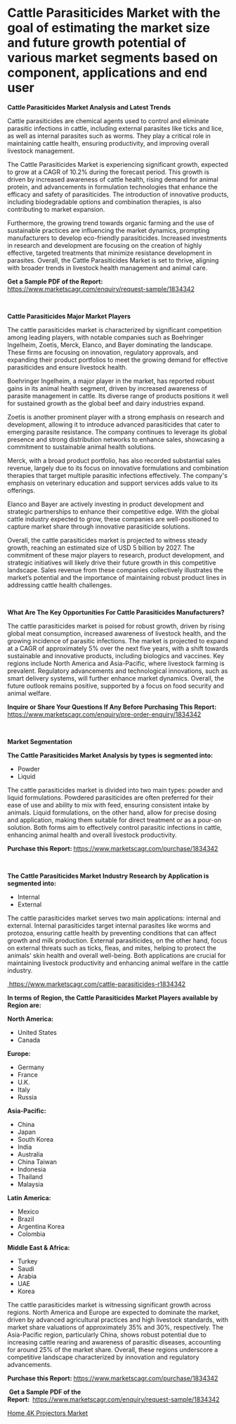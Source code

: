 <p><h1>Cattle Parasiticides Market with the goal of estimating the market size and future growth potential of various market segments based on component, applications and end user</h1></p><p><strong>Cattle Parasiticides Market Analysis and Latest Trends</strong></p>
<p><p>Cattle parasiticides are chemical agents used to control and eliminate parasitic infections in cattle, including external parasites like ticks and lice, as well as internal parasites such as worms. They play a critical role in maintaining cattle health, ensuring productivity, and improving overall livestock management. </p><p>The Cattle Parasiticides Market is experiencing significant growth, expected to grow at a CAGR of 10.2% during the forecast period. This growth is driven by increased awareness of cattle health, rising demand for animal protein, and advancements in formulation technologies that enhance the efficacy and safety of parasiticides. The introduction of innovative products, including biodegradable options and combination therapies, is also contributing to market expansion. </p><p>Furthermore, the growing trend towards organic farming and the use of sustainable practices are influencing the market dynamics, prompting manufacturers to develop eco-friendly parasiticides. Increased investments in research and development are focusing on the creation of highly effective, targeted treatments that minimize resistance development in parasites. Overall, the Cattle Parasiticides Market is set to thrive, aligning with broader trends in livestock health management and animal care.</p></p>
<p><strong>Get a Sample PDF of the Report:&nbsp;</strong> <a href="https://www.marketscagr.com/enquiry/request-sample/1834342?utm_campaign=2138&utm_medium=2&utm_source=Github&utm_content=ia&utm_term=09022025&utm_id=cattle-parasiticides">https://www.marketscagr.com/enquiry/request-sample/1834342</a></p>
<p>&nbsp;</p>
<p><strong>Cattle Parasiticides Major Market Players</strong></p>
<p><p>The cattle parasiticides market is characterized by significant competition among leading players, with notable companies such as Boehringer Ingelheim, Zoetis, Merck, Elanco, and Bayer dominating the landscape. These firms are focusing on innovation, regulatory approvals, and expanding their product portfolios to meet the growing demand for effective parasiticides and ensure livestock health.</p><p>Boehringer Ingelheim, a major player in the market, has reported robust gains in its animal health segment, driven by increased awareness of parasite management in cattle. Its diverse range of products positions it well for sustained growth as the global beef and dairy industries expand.</p><p>Zoetis is another prominent player with a strong emphasis on research and development, allowing it to introduce advanced parasiticides that cater to emerging parasite resistance. The company continues to leverage its global presence and strong distribution networks to enhance sales, showcasing a commitment to sustainable animal health solutions.</p><p>Merck, with a broad product portfolio, has also recorded substantial sales revenue, largely due to its focus on innovative formulations and combination therapies that target multiple parasitic infections effectively. The company's emphasis on veterinary education and support services adds value to its offerings.</p><p>Elanco and Bayer are actively investing in product development and strategic partnerships to enhance their competitive edge. With the global cattle industry expected to grow, these companies are well-positioned to capture market share through innovative parasiticide solutions.</p><p>Overall, the cattle parasiticides market is projected to witness steady growth, reaching an estimated size of USD 5 billion by 2027. The commitment of these major players to research, product development, and strategic initiatives will likely drive their future growth in this competitive landscape. Sales revenue from these companies collectively illustrates the market’s potential and the importance of maintaining robust product lines in addressing cattle health challenges.</p></p>
<p>&nbsp;</p>
<p><strong>What Are The Key Opportunities For Cattle Parasiticides Manufacturers?</strong></p>
<p><p>The cattle parasiticides market is poised for robust growth, driven by rising global meat consumption, increased awareness of livestock health, and the growing incidence of parasitic infections. The market is projected to expand at a CAGR of approximately 5% over the next five years, with a shift towards sustainable and innovative products, including biologics and vaccines. Key regions include North America and Asia-Pacific, where livestock farming is prevalent. Regulatory advancements and technological innovations, such as smart delivery systems, will further enhance market dynamics. Overall, the future outlook remains positive, supported by a focus on food security and animal welfare.</p></p>
<p><strong>Inquire or Share Your Questions If Any Before Purchasing This Report:</strong> <a href="https://www.marketscagr.com/enquiry/pre-order-enquiry/1834342?utm_campaign=2138&utm_medium=2&utm_source=Github&utm_content=ia&utm_term=09022025&utm_id=cattle-parasiticides">https://www.marketscagr.com/enquiry/pre-order-enquiry/1834342</a></p>
<p>&nbsp;</p>
<p><strong>Market Segmentation</strong></p>
<p><strong>The Cattle Parasiticides Market Analysis by types is segmented into:</strong></p>
<p><ul><li>Powder</li><li>Liquid</li></ul></p>
<p><p>The cattle parasiticides market is divided into two main types: powder and liquid formulations. Powdered parasiticides are often preferred for their ease of use and ability to mix with feed, ensuring consistent intake by animals. Liquid formulations, on the other hand, allow for precise dosing and application, making them suitable for direct treatment or as a pour-on solution. Both forms aim to effectively control parasitic infections in cattle, enhancing animal health and overall livestock productivity.</p></p>
<p><strong>Purchase this Report:&nbsp;</strong><a href="https://www.marketscagr.com/purchase/1834342?utm_campaign=2138&utm_medium=2&utm_source=Github&utm_content=ia&utm_term=09022025&utm_id=cattle-parasiticides">https://www.marketscagr.com/purchase/1834342</a></p>
<p>&nbsp;</p>
<p><strong>The Cattle Parasiticides Market Industry Research by Application is segmented into:</strong></p>
<p><ul><li>Internal</li><li>External</li></ul></p>
<p><p>The cattle parasiticides market serves two main applications: internal and external. Internal parasiticides target internal parasites like worms and protozoa, ensuring cattle health by preventing conditions that can affect growth and milk production. External parasiticides, on the other hand, focus on external threats such as ticks, fleas, and mites, helping to protect the animals' skin health and overall well-being. Both applications are crucial for maintaining livestock productivity and enhancing animal welfare in the cattle industry.</p></p>
<p><a href="https://www.marketscagr.com/cattle-parasiticides-r1834342?utm_campaign=2138&utm_medium=2&utm_source=Github&utm_content=ia&utm_term=09022025&utm_id=cattle-parasiticides">&nbsp;https://www.marketscagr.com/cattle-parasiticides-r1834342</a></p>
<p><strong>In terms of Region, the Cattle Parasiticides Market Players available by Region are:</strong></p>
<p>
    <p> <strong> North America: </strong>
        <ul>
            <li>United States</li>
            <li>Canada</li>
        </ul>
        </p> 
    <p> <strong> Europe: </strong>
        <ul>
            <li>Germany</li>
            <li>France</li>
            <li>U.K.</li>
            <li>Italy</li>
            <li>Russia</li>
        </ul>
        </p> 
    <p> <strong> Asia-Pacific: </strong>
        <ul>
            <li>China</li>
            <li>Japan</li>
            <li>South Korea</li>
            <li>India</li>
            <li>Australia</li>
            <li>China Taiwan</li>
            <li>Indonesia</li>
            <li>Thailand</li>
            <li>Malaysia</li>
        </ul>
        </p> 
    <p> <strong> Latin America: </strong>
        <ul>
            <li>Mexico</li>
            <li>Brazil</li>
            <li>Argentina Korea</li>
            <li>Colombia</li>
        </ul>
        </p> 
    <p> <strong> Middle East & Africa: </strong>
        <ul>
            <li>Turkey</li>
            <li>Saudi</li>
            <li>Arabia</li>
            <li>UAE</li>
            <li>Korea</li>
        </ul>
    </p>
    </p>
<p><p>The cattle parasiticides market is witnessing significant growth across regions. North America and Europe are expected to dominate the market, driven by advanced agricultural practices and high livestock standards, with market share valuations of approximately 35% and 30%, respectively. The Asia-Pacific region, particularly China, shows robust potential due to increasing cattle rearing and awareness of parasitic diseases, accounting for around 25% of the market share. Overall, these regions underscore a competitive landscape characterized by innovation and regulatory advancements.</p></p>
<p><strong>Purchase this Report: </strong><a href="https://www.marketscagr.com/purchase/1834342?utm_campaign=2138&utm_medium=2&utm_source=Github&utm_content=ia&utm_term=09022025&utm_id=cattle-parasiticides">https://www.marketscagr.com/purchase/1834342</a></p>
<p>&nbsp;<strong>Get a Sample PDF of the Report:&nbsp;&nbsp;</strong><a href="https://www.marketscagr.com/enquiry/request-sample/1834342?utm_campaign=2138&utm_medium=2&utm_source=Github&utm_content=ia&utm_term=09022025&utm_id=cattle-parasiticides">https://www.marketscagr.com/enquiry/request-sample/1834342</a></p>
<p><strong></strong></p>
<p><p><a href="https://github.com/joannesouthgate/Market-Research-Report-List-5/blob/main/home-4k-projectors-market.md?utm_campaign=2138&utm_medium=2&utm_source=Github&utm_content=ia&utm_term=09022025&utm_id=cattle-parasiticides">Home 4K Projectors Market</a></p></p>